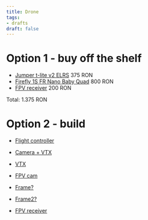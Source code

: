 ```yaml
---
title: Drone
tags:
- drafts
draft: false
---
```


# Option 1 - buy off the shelf

- [Jumper t-lite v2 ELRS](https://www.jumper-b2b.com/new-upgrade-jumper-t-lite-v2-jp4in1-multi-protocol-module-radio-controller-hall-sensor-gimbals-opentx-multi-protocol-p0113.html) 375 RON
- [Firefly 1S FR Nano Baby Quad](https://flywoo.net/collections/analog-bnf-pnp-rtf/products/firefly-1s-fr-nano-baby-quad-40mm-v1-2?variant=42357348139248) 800 RON
- [FPV receiver](https://www.amazon.com/Receiver-Female-Plastic-Android-Monitor/dp/B07Q5MPC8V/ref=sr_1_3?keywords=fpv+receiver&qid=1664306822&qu=eyJxc2MiOiI1LjExIiwicXNhIjoiNC42MiIsInFzcCI6IjMuOTYifQ%3D%3D&sr=8-3) 200 RON

Total: 1.375 RON

# Option 2 - build

- [Flight controller](https://idrones.ro/produs/bezchetkov-poleten-kontroler-f4-1s-12a-aio-elrs-priemnik/?gclid=CjwKCAjwm8WZBhBUEiwA178UnAAQrmkRs5cK6YqUVg9MN9PDt-EMH_yYbdXrUbe4Zbbe4xCzfNZ8aBoCR44QAvD_BwE)

- [Camera + VTX](https://idrones.ro/produs/fpv-kamera-a01-vtx-5-8g/)

- [VTX](https://idrones.ro/produs/m03-25-350mw-5-8g-vtx/)

- [FPV cam](https://idrones.ro/produs/fpv-camera-runcam-nano-2-fpv-2-1-mm/)

- [Frame?](https://www.thingiverse.com/thing:4225296)

- [Frame2?](https://www.aliexpress.com/item/1005002826962814.html?spm=a2g0o.productlist.0.0.9cda4e27D1jAg9&algo_pvid=b236032a-5b09-42a7-b1d0-4ba54f6077a6&algo_exp_id=b236032a-5b09-42a7-b1d0-4ba54f6077a6-36&pdp_ext_f=%7B%22sku_id%22%3A%2212000022362900660%22%7D&pdp_npi=2%40dis%21RON%21122.23%2172.1%21%21%2132.73%21%21%402101e9d416642089094214913e40b9%2112000022362900660%21sea&curPageLogUid=BQVHd3LivNd8)

- [FPV receiver](https://idrones.ro/produs/eachine-rotg01-pro-5-8g-150ch-channel-fpv-receiver-for-android/)